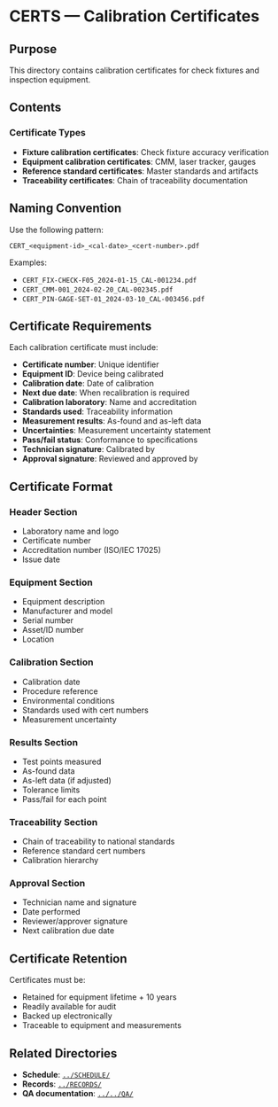 # CERTS — Calibration Certificates

## Purpose

This directory contains calibration certificates for check fixtures and inspection equipment.

## Contents

### Certificate Types
- **Fixture calibration certificates**: Check fixture accuracy verification
- **Equipment calibration certificates**: CMM, laser tracker, gauges
- **Reference standard certificates**: Master standards and artifacts
- **Traceability certificates**: Chain of traceability documentation

## Naming Convention

Use the following pattern:
```
CERT_<equipment-id>_<cal-date>_<cert-number>.pdf
```

Examples:
- `CERT_FIX-CHECK-F05_2024-01-15_CAL-001234.pdf`
- `CERT_CMM-001_2024-02-20_CAL-002345.pdf`
- `CERT_PIN-GAGE-SET-01_2024-03-10_CAL-003456.pdf`

## Certificate Requirements

Each calibration certificate must include:
- **Certificate number**: Unique identifier
- **Equipment ID**: Device being calibrated
- **Calibration date**: Date of calibration
- **Next due date**: When recalibration is required
- **Calibration laboratory**: Name and accreditation
- **Standards used**: Traceability information
- **Measurement results**: As-found and as-left data
- **Uncertainties**: Measurement uncertainty statement
- **Pass/fail status**: Conformance to specifications
- **Technician signature**: Calibrated by
- **Approval signature**: Reviewed and approved by

## Certificate Format

### Header Section
- Laboratory name and logo
- Certificate number
- Accreditation number (ISO/IEC 17025)
- Issue date

### Equipment Section
- Equipment description
- Manufacturer and model
- Serial number
- Asset/ID number
- Location

### Calibration Section
- Calibration date
- Procedure reference
- Environmental conditions
- Standards used with cert numbers
- Measurement uncertainty

### Results Section
- Test points measured
- As-found data
- As-left data (if adjusted)
- Tolerance limits
- Pass/fail for each point

### Traceability Section
- Chain of traceability to national standards
- Reference standard cert numbers
- Calibration hierarchy

### Approval Section
- Technician name and signature
- Date performed
- Reviewer/approver signature
- Next calibration due date

## Certificate Retention

Certificates must be:
- Retained for equipment lifetime + 10 years
- Readily available for audit
- Backed up electronically
- Traceable to equipment and measurements

## Related Directories

- **Schedule**: [`../SCHEDULE/`](../SCHEDULE/)
- **Records**: [`../RECORDS/`](../RECORDS/)
- **QA documentation**: [`../../QA/`](../../QA/)
